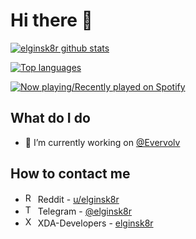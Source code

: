 # Hi there 👋
[![elginsk8r github stats](https://github-readme-stats.vercel.app/api?username=elginsk8r&show_icons=true&include_all_commits=true&theme=tokyonight)](https://github.com/elginsk8r)

[![Top languages](https://github-readme-stats.vercel.app/api/top-langs/?username=elginsk8r&layout=compact&langs_count=10&theme=tokyonight)](https://github.com/elginsk8r)

[![Now playing/Recently played on Spotify](https://spotify-github-profile.vercel.app/api/view?uid=2244v76xbg3ngtcv7abttdu6q&cover_image=true&theme=default)](https://github.com/kittinan/spotify-github-profile)

## What do I do
- 🔨 I’m currently working on [@Evervolv](https://github.com/Evervolv)

## How to contact me
- <img src="https://www.vectorlogo.zone/logos/reddit/reddit-icon.svg" alt="Reddit" width="16"/> Reddit - [u/elginsk8r](https://reddit.com/u/elginsk8r)
- <img src="https://www.vectorlogo.zone/logos/telegram/telegram-icon.svg" alt="Telegram" width="16"/> Telegram - [@elginsk8r](https://t.me/elginsk8r)
- <img src="https://www.svgrepo.com/show/331651/xda-developers.svg" alt="XDA-Developers" width="16"/> XDA-Developers - [elginsk8r](https://forum.xda-developers.com/m/elginsk8r.3450227)
